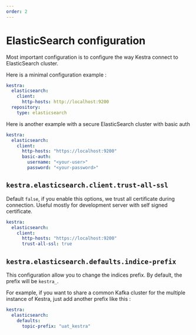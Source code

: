 ```yaml
---
order: 2
---
```

# ElasticSearch configuration
Most important configuration is to configure the way Kestra connect to ElasticSearch cluster.

Here is a minimal configuration example :
```yaml
kestra:
  elasticsearch:
    client:
      http-hosts: http://localhost:9200
  repository:
    type: elasticsearch
```

Here is another example with a secure ElasticSearch cluster with basic auth

```yaml
kestra:
  elasticsearch:
    client:
      http-hosts: "https://localhost:9200"
      basic-auth:
        username: "<your-user>"
        password: "<your-password>"
```

## `kestra.elasticsearch.client.trust-all-ssl`
Default `false`, if you enable this options, we trust all certificate during connection. Useful mostly for development server with self signed certificate.

```yaml
kestra:
  elasticsearch:
    client:
      http-hosts: "https://localhost:9200"
      trust-all-ssl: true
```

## `kestra.elasticsearch.defaults.indice-prefix`
This configuration allow you to change the indices prefix. By default, the prefix will be `kestra_`.

For example, if you want to share a common Kafka cluster for the multiple instance of Kestra, just add another prefix like this :

```yaml
kestra:
  elasticsearch:
    defaults:
      topic-prefix: "uat_kestra"
```
